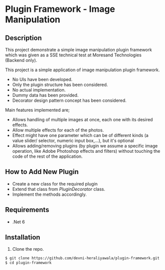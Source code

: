 # Plugin Framework - Image Manipulation

## Description
This project demonstrate a simple image manipulation plugin framework which was given as a SSE technical test at Moresand Technologies (Backend only). 


This project is a simple application of image manipulation plugin framework. 

- No UIs have been developed. 
- Only the plugin structure has been considered. 
- No actual implementation. 
- Dummy data has been provided.
- Decorator design pattern concept has been considered.


Main features implemented are;

- Allows handling of multiple images at once, each one with its desired effects.
- Allow multiple effects for each of the photos.
- Effect might have one parameter which can be of different kinds (a value slider/ selector, numeric input box,...), but it's optional
- Allows adding/removing plugins (by plugin we assume a specific image operation, like Adobe Photoshop effects and filters) without touching the code of the rest of the application.

## How to Add New Plugin
- Create a new class for the required plugin
- Extend that class from *PluginDecorator* class.
- Implement the methods accordingly.


## Requirements 
- .Net 6

## Installation
1. Clone the repo.
```bash
$ git clone https://github.com/devni-heraliyawala/plugin-framework.git
$ cd plugin-framework
